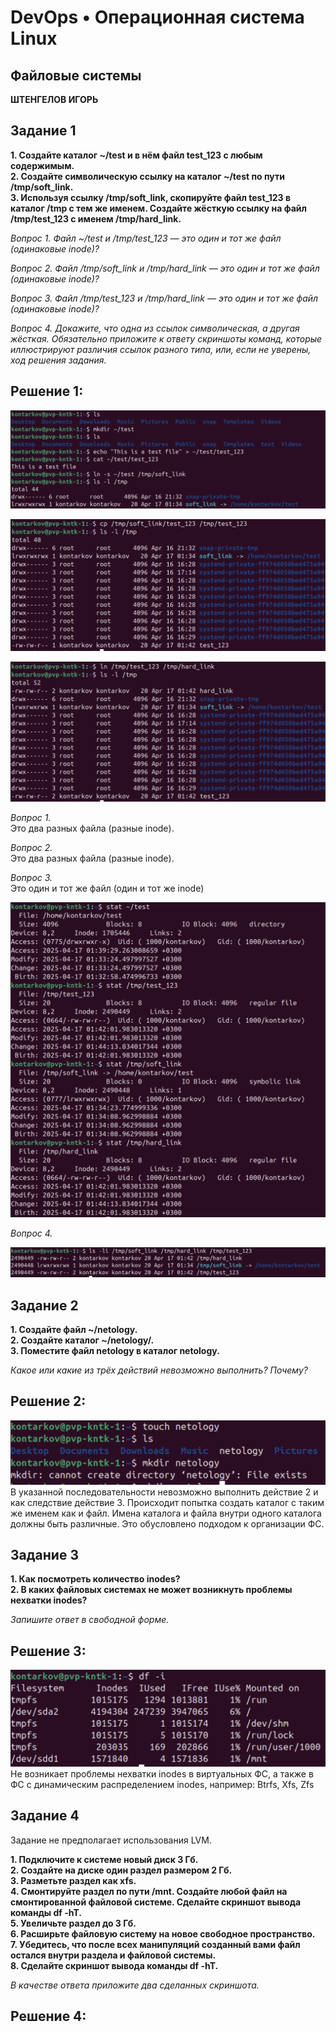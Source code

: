 # DevOps • Операционная система Linux
## Файловые системы
__ШТЕНГЕЛОВ ИГОРЬ__

## Задание 1
__1. Создайте каталог ~/test и в нём файл test_123 с любым содержимым.__  
__2. Создайте символическую ссылку на каталог ~/test по пути /tmp/soft_link.__   
__3. Используя ссылку /tmp/soft_link, скопируйте файл test_123 в каталог /tmp с тем же именем. Создайте жёсткую ссылку на файл /tmp/test_123 с именем /tmp/hard_link.__  

_Вопрос 1. Файл ~/test и /tmp/test_123 — это один и тот же файл (одинаковые inode)?_  

_Вопрос 2. Файл /tmp/soft_link и /tmp/hard_link — это один и тот же файл (одинаковые inode)?_  

_Вопрос 3. Файл /tmp/test_123 и /tmp/hard_link — это один и тот же файл (одинаковые inode)?_  

_Вопрос 4. Докажите, что одна из ссылок символическая, а другая жёсткая. Обязательно приложите к ответу скриншоты команд, которые иллюстрируют различия ссылок разного типа, или, если не уверены, ход решения задания._  


## Решение 1:

![1](./images/3_1.png)  

![2](./images/3_2.png)   

![3](./images/3_3.png)  

_Вопрос 1._  
Это два разных файла (разные inode).

_Вопрос 2._  
Это два разных файла (разные inode).  

_Вопрос 3._  
Это один и тот же файл (один и тот же inode)

![4](./images/3_4.png)  

_Вопрос 4._  

![5](./images/3_5.png)  

## Задание 2
__1. Создайте файл ~/netology.__  
__2. Создайте каталог ~/netology/.__  
__3. Поместите файл netology в каталог netology.__  

_Какое или какие из трёх действий невозможно выполнить? Почему?_  

## Решение 2:

![6](./images/3_6.png)  
В указанной последовательности невозможно выполнить действие 2 и как следствие действие 3.
Происходит попытка создать каталог с таким же именем как и файл. Имена каталога и файла внутри одного каталога должны быть различные. Это обусловлено подходом к организации ФС.

## Задание 3
__1. Как посмотреть количество inodes?__  
__2. В каких файловых системах не может возникнуть проблемы нехватки inodes?__ 

_Запишите ответ в свободной форме._  

## Решение 3:

![7](./images/3_7.png)  
Не возникает проблемы нехватки inodes в виртуальных ФС, а также в ФС с динамическим распределением inodes, например: Btrfs, Xfs, Zfs


## Задание 4
Задание не предполагает использования LVM.

__1. Подключите к системе новый диск 3 Гб.__  
__2. Создайте на диске один раздел размером 2 Гб.__  
__3. Разметьте раздел как xfs.__  
__4. Смонтируйте раздел по пути /mnt. Создайте любой файл на смонтированной файловой системе. Сделайте скриншот вывода команды df -hT.__  
__5. Увеличьте раздел до 3 Гб.__  
__6. Расширьте файловую систему на новое свободное пространство.__  
__7. Убедитесь, что после всех манипуляций созданный вами файл остался внутри раздела и файловой системы.__  
__8. Сделайте скриншот вывода команды df -hT.__  

_В качестве ответа приложите два сделанных скриншота._  

## Решение 4:

